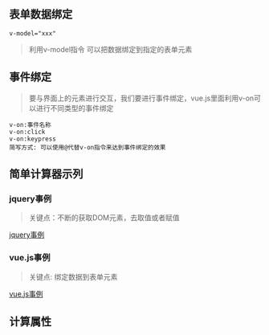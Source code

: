 ## 表单数据绑定
~~~
v-model="xxx"
~~~
> 利用v-model指令 可以把数据绑定到指定的表单元素

## 事件绑定
> 要与界面上的元素进行交互，我们要进行事件绑定，vue.js里面利用v-on可以进行不同类型的事件绑定
~~~
v-on:事件名称
v-on:click
v-on:keypress
简写方式: 可以使用@代替v-on指令来达到事件绑定的效果
~~~

## 简单计算器示列
### jquery事例
> 关键点：不断的获取DOM元素，去取值或者赋值  

[jquery事例](./cacl1.html)

### vue.js事例
> 关键点: 绑定数据到表单元素

[vue.js事例](./cacl2.html)

## 计算属性
